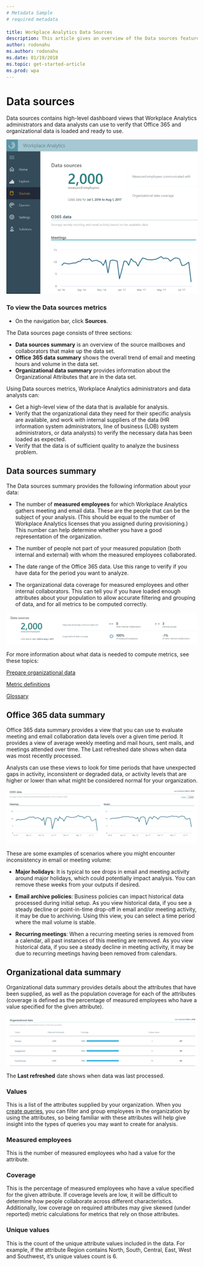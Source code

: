 ```yaml
---
# Metadata Sample
# required metadata

title: Workplace Analytics Data Sources
description: This article gives an overview of the Data sources feature in Workplace Analytics. 
author: rodonahu
ms.author: rodonahu
ms.date: 01/19/2018
ms.topic: get-started-article
ms.prod: wpa
---
```

# Data sources

Data sources contains high-level dashboard views that Workplace Analytics administrators and data analysts can use to verify that Office 365 and organizational data is loaded and ready to use.

![Data sources](../images/WpA/Use/Data-sources.png)

### To view the Data sources metrics

* On the navigation bar, click **Sources**.

The Data sources page consists of three sections:

* **Data sources summary** is an overview of the source mailboxes and collaborators that make up the data set.
* **Office 365 data summary** shows the overall trend of email and meeting hours and volume in the data set.
* **Organizational data summary** provides information about the Organizational Attributes that are in the data set.

Using Data sources metrics, Workplace Analytics administrators and data analysts can:

* Get a high-level view of the data that is available for analysis.
* Verify that the organizational data they need for their specific analysis are available, and work with internal suppliers of the data (HR information system administrators, line of business (LOB) system administrators, or data analysts) to verify the necessary data has been loaded as expected.
* Verify that the data is of sufficient quality to analyze the business problem.

## Data sources summary
The Data sources summary provides the following information about your data:

* The number of **measured employees** for which Workplace Analytics gathers meeting and email data. These are the people that can be the subject of your analysis. (This should be equal to the number of Workplace Analytics licenses that you assigned during provisioning.) This number can help determine whether you have a good representation of the organization.

* The number of people not part of your measured population (both internal and external) with whom the measured employees collaborated.

* The date range of the Office 365 data. Use this range to verify if you have data for the period you want to analyze.

* The organizational data coverage for measured employees and other internal collaborators. This can tell you if you have loaded enough attributes about your population to allow accurate filtering and grouping of data, and for all metrics to be computed correctly. 

![Data sources summary](../images//WpA/Use/Data-sources-summary.png)

For more information about what data is needed to compute metrics, see these topics:

[Prepare organizational data](../setup/Prepare-and-upload-organizational-data.md)

[Metric definitions](../Use/Metric-definitions.md)

[Glossary](../Use/Glossary.md)

## Office 365 data summary
Office 365 data summary provides a view that you can use to evaluate meeting and email collaboration data levels over a given time period. It provides a view of average weekly meeting and mail hours, sent mails, and meetings attended over time. The Last refreshed date shows when data was most recently processed.

Analysts can use these views to look for time periods that have unexpected gaps in activity, inconsistent or degraded data, or activity levels that are higher or lower than what might be considered normal for your organization.

![Data sources summary](../images//WpA/Use/o365-data.png)

These are some examples of scenarios where you might encounter inconsistency in email or meeting volume: 

* **Major holidays**: It is typical to see drops in email and meeting activity around major holidays, which could potentially impact analysis. You can remove these weeks from your outputs if desired.

* **Email archive policies**: Business policies can impact historical data processed during initial setup. As you view historical data, if you see a steady decline or point-in-time drop-off in email and/or meeting activity, it may be due to archiving. Using this view, you can select a time period where the mail volume is stable.

* **Recurring meetings**: When a recurring meeting series is removed from a calendar, all past instances of this meeting are removed. As you view historical data, if you see a steady decline in meeting activity, it may be due to recurring meetings having been removed from calendars.

## Organizational data summary

Organizational data summary provides details about the attributes that have been supplied, as well as the population coverage for each of the attributes (coverage is defined as the percentage of measured employees who have a value specified for the given attribute). 

![Data sources summary](../images//WpA/Use/organizational-data-summary.png)

The **Last refreshed** date shows when data was last processed.

### Values
This is a list of the attributes supplied by your organization. When you [create queries](../Tutorials/Create-queries.md), you can filter and group employees in the organization by using the attributes, so being familiar with these attributes will help give insight into the types of queries you may want to create for analysis.

### Measured employees
This is the number of measured employees who had a value for the attribute.

### Coverage
This is the percentage of measured employees who have a value specified for the given attribute. If coverage levels are low, it will be difficult to determine how people collaborate across different characteristics. Additionally, low coverage on required attributes may give skewed (under reported) metric calculations for metrics that rely on those attributes.

### Unique values
This is the count of the unique attribute values included in the data. For example, if the attribute Region contains North, South, Central, East, West and Southwest, it’s unique values count is 6.